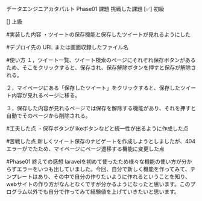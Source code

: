 データエンジニアカタパルト Phase01 課題
挑戦した課題
[✅] 初級

[] 上級

#実装した内容
・ツイートの保存機能と保存したツイートが見れるようにした

#デプロイ先の URL または画面収録したファイル名


#使い方
１，ツイート一覧、ツイート検索のページにそれぞれ保存ボタンがあるため、そこをクリックすると、保存され、保存解除ボタンを押すと保存が解除される。

２，マイページにある「保存したツイート」をクリックすると、保存したツイート内容が見れるページに移る。

３，保存した内容が見れるページでは保存を解除する機能があり、それを押すと自動でそのページから削除される。

#工夫した点
・保存ボタンがlikeボタンなどと統一性が出るように作成した点

#苦戦した点
新しくツイート保存のナビゲートを作成しようとしましたが、404エラーがでたため、マイページにページ遷移する機能に変更した点

#Phase01 終えての感想
laravelを初めて使ったため様々な機能の使い方が分からずエラーをいつも出していました。今回、自分で新しく機能を作ってみて、テンプレートはあり、その中で自分の作りたいように作れるということを知り、webサイトの作り方がなんとなくですが分かるようになったと思います。このプログラム以外でも自分で作ってみて経験値を上げていきたいと思います。